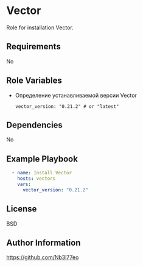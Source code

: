 Vector
=========

Role for installation Vector.

Requirements
------------

No

Role Variables
--------------
- Определение устанавливаемой версии Vector <p>
```vector_version: "0.21.2" # or "latest"```

Dependencies
------------

No

Example Playbook
----------------

```yaml
  - name: Install Vector
    hosts: vectors
    vars:
      vector_version: "0.21.2"
```

License
---

BSD

Author Information
------------------

https://github.com/Nb3l77eo
